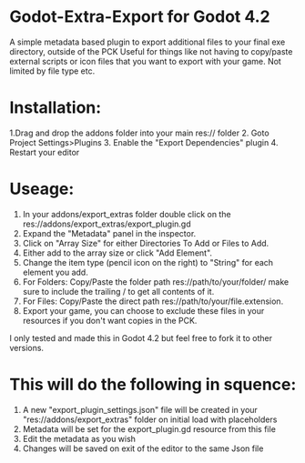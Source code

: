 # Godot-Extra-Export for Godot 4.2
A simple metadata based plugin to export additional files to your final exe directory, outside of the PCK
Useful for things like not having to copy/paste external scripts or icon files that you want to export with your game.
Not limited by file type etc.

# Installation:
1.Drag and drop the addons folder into your main res:// folder
2. Goto Project Settings>Plugins
3. Enable the "Export Dependencies" plugin
4. Restart your editor

# Useage:
1. In your addons/export_extras folder double click on the res://addons/export_extras/export_plugin.gd
2. Expand the "Metadata" panel in the inspector.
3. Click on "Array Size" for either Directories To Add or Files to Add.
4. Either add to the array size or click "Add Element".
5. Change the item type (pencil icon on the right) to "String" for each element you add.
6. For Folders: Copy/Paste the folder path res://path/to/your/folder/ make sure to include the trailing / to get all contents of it.
7. For Files: Copy/Paste the direct path res://path/to/your/file.extension.
8. Export your game, you can choose to exclude these files in your resources if you don't want copies in the PCK.

I only tested and made this in Godot 4.2 but feel free to fork it to other versions.

# This will do the following in squence:
1. A new "export_plugin_settings.json" file will be created in your "res://addons/export_extras" folder on initial load with placeholders
2. Metadata will be set for the export_plugin.gd resource from this file
3. Edit the metadata as you wish
4. Changes will be saved on exit of the editor to the same Json file
